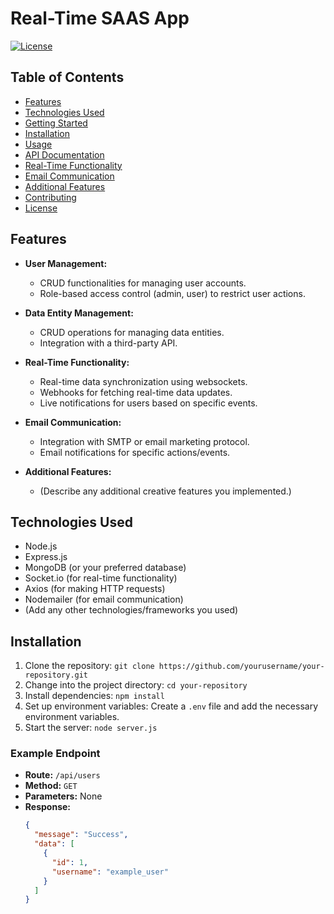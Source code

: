 # Real-Time SAAS App

[![License](https://img.shields.io/badge/license-MIT-blue.svg)](LICENSE)


## Table of Contents

- [Features](#features)
- [Technologies Used](#technologies-used)
- [Getting Started](#getting-started)
- [Installation](#installation)
- [Usage](#usage)
- [API Documentation](#api-documentation)
- [Real-Time Functionality](#real-time-functionality)
- [Email Communication](#email-communication)
- [Additional Features](#additional-features)
- [Contributing](#contributing)
- [License](#license)

## Features

- **User Management:**
  - CRUD functionalities for managing user accounts.
  - Role-based access control (admin, user) to restrict user actions.

- **Data Entity Management:**
  - CRUD operations for managing data entities.
  - Integration with a third-party API.

- **Real-Time Functionality:**
  - Real-time data synchronization using websockets.
  - Webhooks for fetching real-time data updates.
  - Live notifications for users based on specific events.

- **Email Communication:**
  - Integration with SMTP or email marketing protocol.
  - Email notifications for specific actions/events.

- **Additional Features:**
  - (Describe any additional creative features you implemented.)

## Technologies Used

- Node.js
- Express.js
- MongoDB (or your preferred database)
- Socket.io (for real-time functionality)
- Axios (for making HTTP requests)
- Nodemailer (for email communication)
- (Add any other technologies/frameworks you used)

## Installation

1. Clone the repository: `git clone https://github.com/yourusername/your-repository.git`
2. Change into the project directory: `cd your-repository`
3. Install dependencies: `npm install`
4. Set up environment variables: Create a `.env` file and add the necessary environment variables.
5. Start the server: `node server.js`

### Example Endpoint

- **Route:** `/api/users`
- **Method:** `GET`
- **Parameters:** None
- **Response:**
  ```json
  {
    "message": "Success",
    "data": [
      {
        "id": 1,
        "username": "example_user"
      }
    ]
  }
